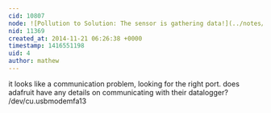 ```yaml
---
cid: 10807
node: ![Pollution to Solution: The sensor is gathering data!](../notes/epongrat/11-19-2014/the-sensor-is-gathering-data)
nid: 11369
created_at: 2014-11-21 06:26:38 +0000
timestamp: 1416551198
uid: 4
author: mathew
---
```


it looks like a communication problem, looking for the right port.  does adafruit have any details on communicating with their datalogger?
/dev/cu.usbmodemfa13